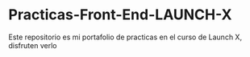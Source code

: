 # Practicas-Front-End-LAUNCH-X
Este repositorio es mi portafolio de practicas en el curso de Launch X, disfruten verlo
